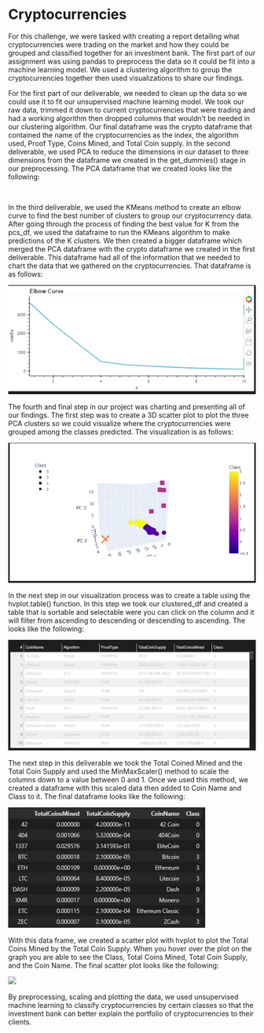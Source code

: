 # Cryptocurrencies

For this challenge, we were tasked with creating a report detailing what cryptocurrencies were trading on the market and how they could be grouped and classified together for an investment bank. The first part of our assignment was using pandas to preprocess the data so it could be fit into a machine learning model. We used a clustering algorithm to group the cryptocurrencies together then used visualizations to share our findings. 


For the first part of our deliverable, we needed to clean up the data so we could use it to fit our unsupervised machine learning model. We took our raw data, trimmed it down to current cryptocurrencies that were trading and had a working algorithm then dropped columns that wouldn’t be needed in our clustering algorithm. Our final dataframe was the crypto dataframe that contained the name of the cryptocurrencies as the index, the algorithm used, Proof Type, Coins Mined, and Total Coin supply. 
In the second deliverable, we used PCA to reduce the dimensions in our dataset to three dimensions from the dataframe we created in the get_dummies() stage in our preprocessing. The PCA dataframe that we created looks like the following:

![]()




In the third deliverable, we used the KMeans method to create an elbow curve to find the best number of clusters to group our cryptocurrency data. After going through the process of finding the best value for K from the pcs_df, we used the dataframe to run the KMeans algorithm to make predictions of the K clusters. We then created a bigger dataframe which merged the PCA dataframe with the crypto dataframe we created in the first deliverable. This dataframe had all of the information that we needed to chart the data that we gathered on the cryptocurrencies. That dataframe is as follows:


![](Resources/elbow_curve.PNG)






The fourth and final step in our project was charting and presenting all of our findings. The first step was to create a 3D scatter plot to plot the three PCA clusters so we could visualize where the cryptocurrencies were grouped among the classes predicted. The visualization is as follows:


![](Resources/3d_plot.PNG)



In the next step in our visualization process was to create a table using the hvplot.table() function. In this step we took our clustered_df and created a table that is sortable and selectable were you can click on the column and it will filter from ascending to descending or descending to ascending. The looks like the following:



![](Resources/table.PNG)


The next step in this deliverable we took the Total Coined Mined and the Total Coin Supply and used the MinMaxScaler() method to scale the columns down to a value between 0 and 1. Once we used this method, we created a dataframe with this scaled data then added to Coin Name and Class to it. The final dataframe looks like the following:


![](Resources/plot_df.PNG)


With this data frame, we created a scatter plot with hvplot to plot the Total Coins Mined by the Total Coin Supply. When you hover over the plot on the graph you are able to see the Class, Total Coins Mined, Total Coin Supply, and the Coin Name. The final scatter plot looks like the following:



![](plot_df_scatterplot.PNG)



By preprocessing, scaling and plotting the data, we used unsupervised machine learning to classify cryptocurrencies by certain classes so that the investment bank can better explain the portfolio of cryptocurrencies to their clients. 
